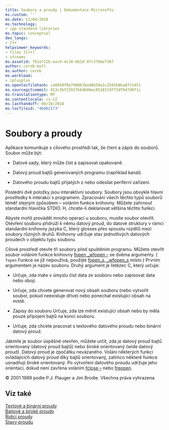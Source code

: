 ```yaml
---
title: Soubory a proudy | Dokumentace Microsoftu
ms.custom: ''
ms.date: 11/04/2016
ms.technology:
- cpp-standard-libraries
ms.topic: conceptual
dev_langs:
- C++
helpviewer_keywords:
- files [C++]
- streams
ms.assetid: f61e712b-eac9-4c28-bb18-97c3786ef387
author: corob-msft
ms.author: corob
ms.workload:
- cplusplus
ms.openlocfilehash: ca0850f0e798067ba48b59a1c2585b8ba87c5451
ms.sourcegitcommit: 913c3bf23937b64b90ac05181fdff3df947d9f1c
ms.translationtype: MT
ms.contentlocale: cs-CZ
ms.lasthandoff: 09/18/2018
ms.locfileid: "46062173"
---
```

# <a name="files-and-streams"></a>Soubory a proudy

Aplikace komunikuje s cílového prostředí tak, že čtení a zápis do souborů. Soubor může být:

- Datové sady, který může číst a zapisovat opakovaně.

- Datový proud bajtů generovaných programu (například kanál).

- Datového proudu bajtů přijatých z nebo odesílat periferní zařízení.

Poslední dvě položky jsou interaktivní soubory. Soubory jsou obvykle hlavní prostředky k interakci s programem. Zpracování všech těchto typů souborů téměř stejným způsobem – voláním funkce knihovny. Můžete zahrnout standardní hlavička STDIO. H, chcete-li deklarovat většina těchto funkcí.

Abyste mohli provádět mnoho operací u souboru, musíte soubor otevřít. Otevření souboru přidruží k němu datový proud, do datové struktury v rámci standardní knihovny jazyka C, který glosses přes spoustu rozdílů mezi soubory různých druhů. Knihovny udržuje stav jednotlivých datových proudech v objektu typu souboru.

Cílové prostředí otevře tři soubory před spuštěním programu. Můžete otevřít soubor voláním funkce knihovny [fopen _wfopen –](../c-runtime-library/reference/fopen-wfopen.md) se dvěma argumenty. ( `fopen` Funkce se již nepoužívá, použijte [fopen_s, _wfopen_s](../c-runtime-library/reference/fopen-s-wfopen-s.md) místo.) Prvním argumentem je název souboru. Druhý argument je řetězec C, který určuje:

- Určuje, zda máte v úmyslu číst data ze souboru nebo zapisovat data nebo obojí.

- Určuje, zda chcete generovat nový obsah souboru (nebo vytvořit soubor, pokud neexistuje dříve) nebo ponechat existující obsah na místě.

- Zápisy do souboru Určuje, zda lze měnit existující obsah nebo by měla pouze připojení bajtů na konci souboru.

- Určuje, zda chcete pracovat s textového datového proudu nebo binární datový proud.

Jakmile je soubor úspěšně otevřen, můžete určit, zda je datový proud bajtů orientovaný (datový proud bajtů) nebo široké orientovaný (wide datový proud). Datový proud je zpočátku nevázaného. Volání některých funkcí ovládajících datový proud díky bajtů orientovaný, zatímco některé funkce usnadňují široké orientovaný. Po vytvoření datového proudu udržuje jeho orientaci, dokud není zavřena voláním [fclose –](../c-runtime-library/reference/fclose-fcloseall.md) nebo [freopen](../c-runtime-library/reference/freopen-wfreopen.md).

© 2001 1989 podle P.J. Plauger a Jim Brodie. Všechna práva vyhrazena.

## <a name="see-also"></a>Viz také

[Textové a binární proudy](../c-runtime-library/text-and-binary-streams.md)<br/>
[Bajtové a široké proudy](../c-runtime-library/byte-and-wide-streams.md)<br/>
[Řídicí proudy](../c-runtime-library/controlling-streams.md)<br/>
[Stavy proudu](../c-runtime-library/stream-states.md)